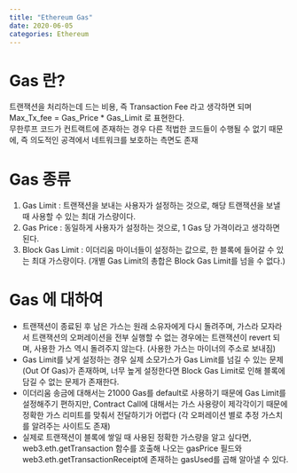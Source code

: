 ```yaml
---
title: "Ethereum Gas"
date: 2020-06-05
categories: Ethereum
---
```


# Gas 란?
 트랜잭션을 처리하는데 드는 비용, 즉 Transaction Fee 라고 생각하면 되며 Max_Tx_fee = Gas_Price * Gas_Limit 로 표현한다.   
 무한루프 코드가 컨트랙트에 존재하는 경우 다른 적법한 코드들이 수행될 수 없기 때문에, 즉 의도적인 공격에서 네트워크를 보호하는 측면도 존재
 
# Gas 종류
1. Gas Limit : 트랜잭션을 보내는 사용자가 설정하는 것으로, 해당 트랜잭션을 보낼 때 사용할 수 있는 최대 가스량이다.
2. Gas Price : 동일하게 사용자가 설정하는 것으로, 1 Gas 당 가격이라고 생각하면 된다.
3. Block Gas Limit : 이더리움 마이너들이 설정하는 값으로, 한 블록에 들어갈 수 있는 최대 가스량이다. (개별 Gas Limit의 총합은 Block Gas Limit를 넘을 수 없다.)

# Gas 에 대하여
 - 트랜잭션이 종료된 후 남은 가스는 원래 소유자에게 다시 돌려주며, 가스라 모자라서 트랜잭션의 오퍼레이션을 전부 실행할 수 없는 경우에는 트랜잭션이 revert 되며,
 사용한 가스 역시 돌려주지 않는다. (사용한 가스는 마이너의 주소로 보내짐) 
 - Gas Limit를 낮게 설정하는 경우 실제 소모가스가 Gas Limit를 넘길 수 있는 문제 (Out Of Gas)가 존재하며, 너무 높게 설정한다면 Block Gas Limit로 인해
 블록에 담길 수 없는 문제가 존재한다.   
 - 이더리움 송금에 대해서는 21000 Gas를 default로 사용하기 때문에 Gas Limit를 설정해주기 편하지만, Contract Call에 대해서는 가스 사용량이 제각각이기 때문에
 정확한 가스 리미트를 맞춰서 전달하기가 어렵다 (각 오퍼레이션 별로 추정 가스치를 알려주는 사이트도 존재)
 - 실제로 트랜잭션이 블록에 쌓일 때 사용된 정확한 가스량을 알고 싶다면, web3.eth.getTransaction 함수를 호출해 나오는 gasPrice 필드와 web3.eth.getTransactionReceipt에
 존재하는 gasUsed를 곱해 알아낼 수 있다.

  

